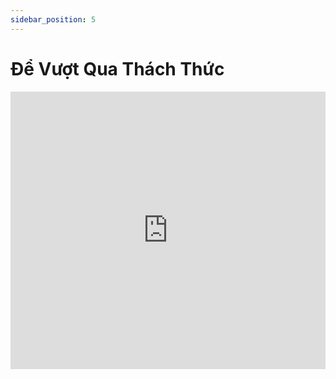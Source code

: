 ```yaml
---
sidebar_position: 5
---
```


# Để Vượt Qua Thách Thức


<iframe width="100%" height="444" src="https://www.youtube.com/embed/lge4_Numcrs?si=ky0O5-PFd2bJlH40" title="YouTube video player" frameborder="0" allow="accelerometer; autoplay; clipboard-write; encrypted-media; gyroscope; picture-in-picture; web-share" allowfullscreen></iframe>